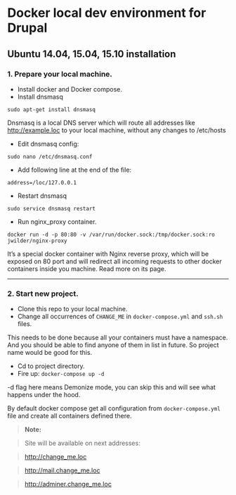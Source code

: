 Docker local dev environment for Drupal
===================

Ubuntu 14.04, 15.04, 15.10 installation
-------------
### 1. Prepare your local machine.
* Install docker and Docker compose.
* Install dnsmasq
```
sudo apt-get install dnsmasq
```

Dnsmasq is  a local DNS server which will route all addresses like http://example.loc to your local machine, without any changes to /etc/hosts 

* Edit dnsmasq config:
```
sudo nano /etc/dnsmasq.conf
```
* Add following line at the end of the file:
```
address=/loc/127.0.0.1
```
* Restart dnsmasq
```
sudo service dnsmasq restart
```
* Run nginx_proxy container.
```
docker run -d -p 80:80 -v /var/run/docker.sock:/tmp/docker.sock:ro jwilder/nginx-proxy
```
It’s a special docker container with Nginx reverse proxy, which will be exposed on 80 port  and will redirect all incoming requests to other docker containers inside you machine. Read more on its page.

----------

### 2. Start new project.
* Clone this repo to your local machine.
* Change all occurrences of `CHANGE_ME` in `docker-compose.yml` and `ssh.sh` files.

This needs to be done because all your containers must have a namespace. And you should be able to find anyone of them in list in future. So project name would be good for this.

* Cd to project directory.
* Fire up:
``
docker-compose up -d
``

-d flag here means Demonize mode, you can skip this and will see what happens under the hood.

By default docker compose get all configuration from `docker-compose.yml` file and create all containers defined there.

> **Note:**

> Site will be available on next addresses:

> http://change_me.loc

> http://mail.change_me.loc

> http://adminer.change_me.loc